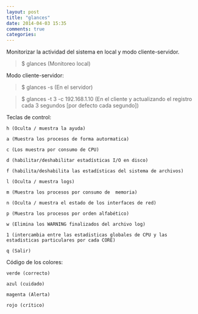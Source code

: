 ```yaml
---
layout: post
title: "glances"
date: 2014-04-03 15:35
comments: true
categories: 
---
```

Monitorizar la actividad del sistema en local y modo cliente-servidor.

>$ glances (Monitoreo local) 

Modo cliente-servidor: 

>$ glances -s (En el servidor) 

>$ glances -t 3 -c 192.168.1.10 (En el cliente y actualizando el registro cada 3 segundos [por defecto cada segundo])

Teclas de control:

	h (Oculta / muestra la ayuda) 

	a (Muestra los procesos de forma autormatica) 

	c (Los muestra por consumo de CPU) 

	d (habilitar/deshabilitar estadísticas I/O en disco) 

	f (habilita/deshabilita las estadísticas del sistema de archivos)

	l (Oculta / muestra logs) 

	m (Muestra los procesos por consumo de  memoria) 

	n (Oculta / muestra el estado de los interfaces de red) 

	p (Muestra los procesos por orden alfabético)

	w (Elimina los WARNING finalizados del archivo log) 

	1 (intercambia entre las estadisticas globales de CPU y las estadisticas particulares por cada CORE)

	q (Salir) 

Código de los colores: 

	verde (correcto) 

	azul (cuidado) 

	magenta (Alerta) 

	rojo (crítico)

